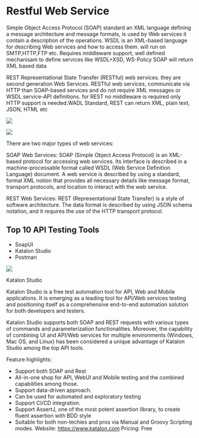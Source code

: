 # Restful Web Service

Simple Object Access Protocol (SOAP) standard an XML language defining a message architecture and message formats, is used by Web services it contain a description of the operations. WSDL is an XML-based language for describing Web services and how to access them. will run on SMTP,HTTP,FTP etc. Requires middleware support, well defined mechanisam to define services like WSDL+XSD, WS-Policy SOAP will return XML based data

REST Representational State Transfer (RESTful) web services. they are second generation Web Services. RESTful web services, communicate via HTTP than SOAP-based services and do not require XML messages or WSDL service-API definitions. for REST no middleware is required only HTTP support is needed.WADL Standard, REST can return XML, plain text, JSON, HTML etc

![](https://i.stack.imgur.com/DFII3.png)

![](https://i.stack.imgur.com/wHlyQ.png)

There are two major types of web services:

SOAP Web Services: SOAP (Simple Object Access Protocol) is an XML-based protocol for accessing web services. Its interface is described in a machine-processable format called WSDL (Web Service Definition Language) document. A web service is described by using a standard, formal XML notion that provides all necessary details like message format, transport protocols, and location to interact with the web service.

REST Web Services: REST (Representational State Transfer) is a style of software architecture. The data format is described by using JSON schema notation, and it requires the use of the HTTP transport protocol.

## Top 10 API Testing Tools

- SoapUI
- Katalon Studio
- Postman

![](https://cdn-images-1.medium.com/max/1400/1*4NyXCVGY7MIvzVAfbx0Z0w.png)


Katalon Studio

Katalon Studio is a free test automation tool for API, Web and Mobile applications. It is emerging as a leading tool for API/Web services testing and positioning itself as a comprehensive end-to-end automation solution for both developers and testers.

Katalon Studio supports both SOAP and REST requests with various types of commands and parameterization functionalities. Moreover, the capability of combining UI and API/Web services for multiple environments (Windows, Mac OS, and Linux) has been considered a unique advantage of Katalon Studio among the top API tools.

Feature highlights:
- Support both SOAP and Rest
- All-in-one shop for API, WebUI and Mobile testing and the combined capabilities among those.
- Support data-driven approach.
- Can be used for automated and exploratory testing
- Support CI/CD integration.
- Support AssertJ, one of the most potent assertion library, to create fluent assertion with BDD style
- Suitable for both non-techies and pros via Manual and Groovy Scripting modes.
Website: https://www.katalon.com
Pricing: Free

